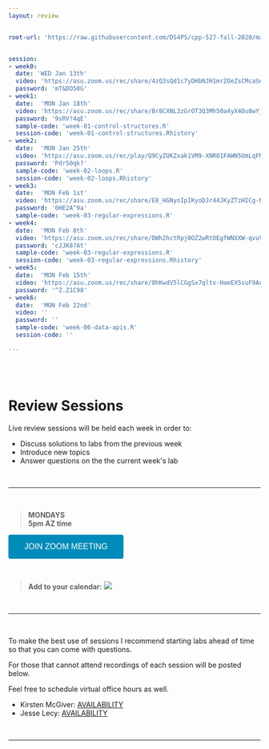 ```yaml
---
layout: review


root-url: 'https://raw.githubusercontent.com/DS4PS/cpp-527-fall-2020/master/review-sessions/'


session: 
- week0:
  date: 'WED Jan 13th'
  video: 'https://asu.zoom.us/rec/share/4zQ3sQd1c7yDHbNJH1mrZOeZsCMcaSnQ9aTt2_FfWXO06IqH-LbSc4bJLw1caCVb.TL8bqIGYOgghYtoE'
  password: 'mT&DO50G' 
- week1:
  date:  'MON Jan 18th'  
  video: 'https://asu.zoom.us/rec/share/Br8CXNL3zGrOT3Q3Mh50a4yX4Ou8wYjLTt5OygN79Iff8WyxKbRIOVnF8QlCgWtT.WYOR5eNks9LQjcny'
  password: '9sRV?4qE'
  sample-code: 'week-01-control-structures.R' 
  session-code: 'week-01-control-structures.Rhistory' 
- week2:
  date:  'MON Jan 25th'  
  video: 'https://asu.zoom.us/rec/play/Q9CyZUKZxak1VM9-XNR01FAWN5UmLqFMEkurQGatnWtWLZNKm4AhjtX9EtAcmrea_RU2o5LSmEONpM53.eELpVMPB9fTnomWn?autoplay=true'
  password: 'Pdr50qk?'
  sample-code: 'week-02-loops.R' 
  session-code: 'week-02-loops.Rhistory' 
- week3:
  date:  'MON Feb 1st'  
  video: 'https://asu.zoom.us/rec/share/E8_HGNyoIpIKyoDJr44JKyZTzHICg-N-bq5isfOzxLafDTHzjWpKh3Aak8hYYdrZ.HooapZ31bjZtxV2m'
  password: '0HE2A^9a'
  sample-code: 'week-03-regular-expressions.R' 
- week4:
  date:  'MON Feb 8th'  
  video: 'https://asu.zoom.us/rec/share/DWh2hctRpj0OZ2wRtOEgfWNXXW-qvuVV00FKetPssVr3efZQENfpKWidkLdJwo0b.w9I_6lH4zs0UZUgc'
  password: 'cJJK8?At'
  sample-code: 'week-03-regular-expressions.R'
  session-code: 'week-03-regular-expressions.Rhistory'
- week5:
  date:  'MON Feb 15th'  
  video: 'https://asu.zoom.us/rec/share/0hKwdV5lCGgSx7qltv-HaeEX5suF9Au8NC9SO3VfvjQNdZdFqX11jcPLD_EC-FPu.gXhP-A1scIAeDVsB'
  password: '^Z.Z1C98'
- week6:
  date:  'MON Feb 22nd'  
  video: ''
  password: ''
  sample-code: 'week-06-data-apis.R'
  session-code: ''

---
```





<br><br>

# Review Sessions 

Live review sessions will be held each week in order to: 

* Discuss solutions to labs from the previous week 
* Introduce new topics 
* Answer questions on the the current week's lab 


<br> 
<hr>
<br>


> **MONDAYS**    
> **5pm AZ time** 

<a href='https://asu.zoom.us/j/87540573400' target=""> <button class="zoom">JOIN ZOOM MEETING</button></a>

<br>

> **Add to your calendar:** <a target="_blank" href="https://calendar.google.com/event?action=TEMPLATE&amp;tmeid=bTk0cWF2N2liZjJkbm4ybDlydmZsazR2ZjRfMjAyMTAxMTlUMDAwMDAwWiBqZGxlY3lAbQ&amp;tmsrc=jdlecy%40gmail.com&amp;scp=ALL"><img border="0" src="https://www.google.com/calendar/images/ext/gc_button1_en.gif"></a>


<br> 
<hr>
<br>


To make the best use of sessions I recommend starting labs ahead of time so that you can come with questions. 

For those that cannot attend recordings of each session will be posted below. 

Feel free to schedule virtual office hours as well.   

* Kirsten McGiver: [AVAILABILITY](https://calendly.com/kc-mcgiver/office-hours?month=2021-01)
* Jesse Lecy: [AVAILABILITY](https://calendly.com/lecy/30min)


<br> 
<hr>
<br>
<br>





<style>
.zoom {
  background-color: #008CBA; 
  border: none;
  color: white;
  padding: 15px 32px;
  text-align: center;
  text-decoration: none;
  display: inline-block;
  font-size: 16px;
  border-radius: 4px;
}
</style>




